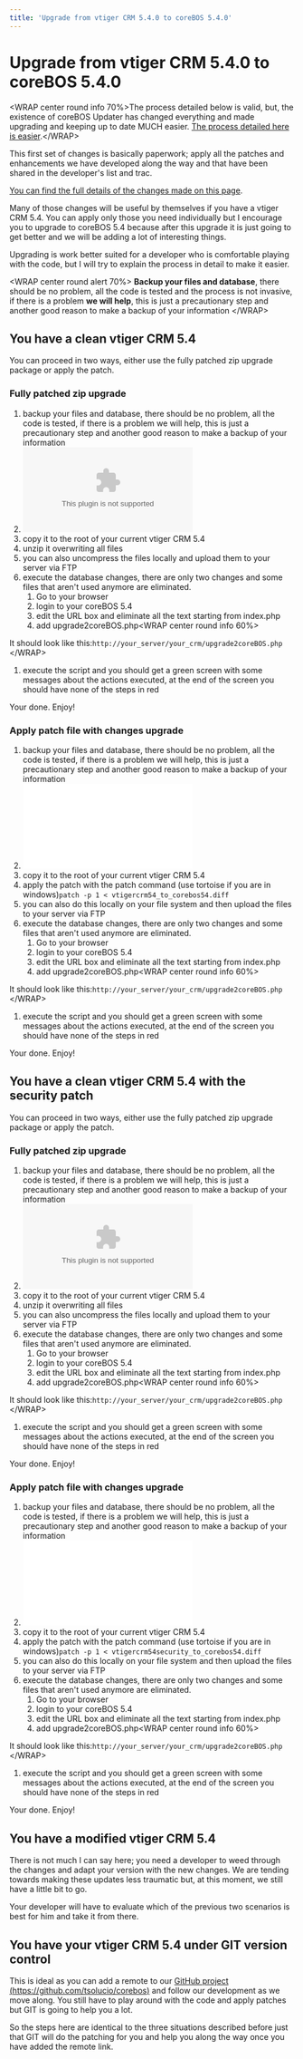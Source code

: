 ```yaml
---
title: 'Upgrade from vtiger CRM 5.4.0 to coreBOS 5.4.0'
---
```


Upgrade from vtiger CRM 5.4.0 to coreBOS 5.4.0
==============================================

&lt;WRAP center round info 70%&gt;The process detailed below is valid,
but, the existence of coreBOS Updater has changed everything and made
upgrading and keeping up to date MUCH easier. [The process detailed here
is easier](/en/upgradevt2cb).&lt;/WRAP&gt;

This first set of changes is basically paperwork; apply all the patches
and enhancements we have developed along the way and that have been
shared in the developer's list and trac.

[You can find the full details of the changes made on this
page](/en/devel/upgradevt2cb54changes).

Many of those changes will be useful by themselves if you have a vtiger
CRM 5.4. You can apply only those you need individually but I encourage
you to upgrade to coreBOS 5.4 because after this upgrade it is just
going to get better and we will be adding a lot of interesting things.

Upgrading is work better suited for a developer who is comfortable
playing with the code, but I will try to explain the process in detail
to make it easier.

&lt;WRAP center round alert 70%&gt; **Backup your files and database**,
there should be no problem, all the code is tested and the process is
not invasive, if there is a problem **we will help**, this is just a
precautionary step and another good reason to make a backup of your
information &lt;/WRAP&gt;

You have a clean vtiger CRM 5.4
-------------------------------

You can proceed in two ways, either use the fully patched zip upgrade
package or apply the patch.

### Fully patched zip upgrade

1.  backup your files and database, there should be no problem, all the
    code is tested, if there is a problem we will help, this is just a
    precautionary step and another good reason to make a backup of your
    information
2.  ![download the upgrade package from
    here](/devel/vtigercrm54_to_corebos54.zip)
3.  copy it to the root of your current vtiger CRM 5.4
4.  unzip it overwriting all files
5.  you can also uncompress the files locally and upload them to your
    server via FTP
6.  execute the database changes, there are only two changes and some
    files that aren't used anymore are eliminated.
    1.  Go to your browser
    2.  login to your coreBOS 5.4
    3.  edit the URL box and eliminate all the text starting from
        index.php
    4.  add upgrade2coreBOS.php&lt;WRAP center round info 60%&gt;

It should look like
this:`http://your_server/your_crm/upgrade2coreBOS.php` &lt;/WRAP&gt;

1.  execute the script and you should get a green screen with some
    messages about the actions executed, at the end of the screen you
    should have none of the steps in red

Your done. Enjoy!

### Apply patch file with changes upgrade

1.  backup your files and database, there should be no problem, all the
    code is tested, if there is a problem we will help, this is just a
    precautionary step and another good reason to make a backup of your
    information
2.  ![download the upgrade patch from
    here](/devel/vtigercrm54_to_corebos54.diff)
3.  copy it to the root of your current vtiger CRM 5.4
4.  apply the patch with the patch command (use tortoise if you are in
    windows)`patch -p 1 < vtigercrm54_to_corebos54.diff`
5.  you can also do this locally on your file system and then upload the
    files to your server via FTP
6.  execute the database changes, there are only two changes and some
    files that aren't used anymore are eliminated.
    1.  Go to your browser
    2.  login to your coreBOS 5.4
    3.  edit the URL box and eliminate all the text starting from
        index.php
    4.  add upgrade2coreBOS.php&lt;WRAP center round info 60%&gt;

It should look like
this:`http://your_server/your_crm/upgrade2coreBOS.php` &lt;/WRAP&gt;

1.  execute the script and you should get a green screen with some
    messages about the actions executed, at the end of the screen you
    should have none of the steps in red

Your done. Enjoy!

You have a clean vtiger CRM 5.4 with the security patch
-------------------------------------------------------

You can proceed in two ways, either use the fully patched zip upgrade
package or apply the patch.

### Fully patched zip upgrade

1.  backup your files and database, there should be no problem, all the
    code is tested, if there is a problem we will help, this is just a
    precautionary step and another good reason to make a backup of your
    information
2.  ![download the upgrade package from
    here](/devel/vtigercrm54security_to_corebos54.zip)
3.  copy it to the root of your current vtiger CRM 5.4
4.  unzip it overwriting all files
5.  you can also uncompress the files locally and upload them to your
    server via FTP
6.  execute the database changes, there are only two changes and some
    files that aren't used anymore are eliminated.
    1.  Go to your browser
    2.  login to your coreBOS 5.4
    3.  edit the URL box and eliminate all the text starting from
        index.php
    4.  add upgrade2coreBOS.php&lt;WRAP center round info 60%&gt;

It should look like
this:`http://your_server/your_crm/upgrade2coreBOS.php` &lt;/WRAP&gt;

1.  execute the script and you should get a green screen with some
    messages about the actions executed, at the end of the screen you
    should have none of the steps in red

Your done. Enjoy!

### Apply patch file with changes upgrade

1.  backup your files and database, there should be no problem, all the
    code is tested, if there is a problem we will help, this is just a
    precautionary step and another good reason to make a backup of your
    information
2.  ![download the upgrade patch from
    here](/devel/vtigercrm54security_to_corebos54.diff)
3.  copy it to the root of your current vtiger CRM 5.4
4.  apply the patch with the patch command (use tortoise if you are in
    windows)`patch -p 1 < vtigercrm54security_to_corebos54.diff`
5.  you can also do this locally on your file system and then upload the
    files to your server via FTP
6.  execute the database changes, there are only two changes and some
    files that aren't used anymore are eliminated.
    1.  Go to your browser
    2.  login to your coreBOS 5.4
    3.  edit the URL box and eliminate all the text starting from
        index.php
    4.  add upgrade2coreBOS.php&lt;WRAP center round info 60%&gt;

It should look like
this:`http://your_server/your_crm/upgrade2coreBOS.php` &lt;/WRAP&gt;

1.  execute the script and you should get a green screen with some
    messages about the actions executed, at the end of the screen you
    should have none of the steps in red

Your done. Enjoy!

You have a modified vtiger CRM 5.4
----------------------------------

There is not much I can say here; you need a developer to weed through
the changes and adapt your version with the new changes. We are tending
towards making these updates less traumatic but, at this moment, we
still have a little bit to go.

Your developer will have to evaluate which of the previous two scenarios
is best for him and take it from there.

You have your vtiger CRM 5.4 under GIT version control
------------------------------------------------------

This is ideal as you can add a remote to our [GitHub project
(https://github.com/tsolucio/corebos)](https://github.com/tsolucio/corebos)
and follow our development as we move along. You still have to play
around with the code and apply patches but GIT is going to help you a
lot.

So the steps here are identical to the three situations described before
just that GIT will do the patching for you and help you along the way
once you have added the remote link.
